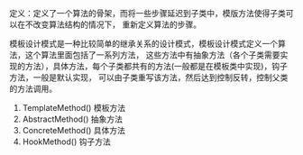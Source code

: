 定义：定义了一个算法的骨架，而将一些步骤延迟到子类中，模版方法使得子类可以在不改变算法结构的情况下，
重新定义算法的步骤。

模板设计模式是一种比较简单的继承关系的设计模式，模板设计模式定义一个算法，这个算法里面包括了一系列方法，
这些方法中有抽象方法（各个子类需要实现的方法），具体方法，每个子类都共有的方法(一般都是在模板类中实现)，钩子方法，一般是默认实现，
可以由子类重写该方法，然后达到控制反转，控制父类的方法调用。
1. TemplateMethod() 模板方法
2. AbstractMethod() 抽象方法
3. ConcreteMethod() 具体方法
4. HookMethod()     钩子方法

